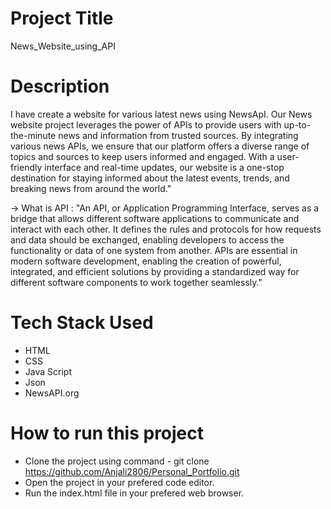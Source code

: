 # Project Title
News_Website_using_API

# Description
I have create a website for various latest news  using NewsApI.
Our News website project leverages the power of APIs to provide users with up-to-the-minute news and information from trusted sources. 
By integrating various news APIs, we ensure that our platform offers a diverse range of topics and sources to keep users informed and engaged.
With a user-friendly interface and real-time updates, our website is a one-stop destination for staying informed about the latest events, trends, and breaking news from around the world."

-> What is API  : "An API, or Application Programming Interface, serves as a bridge that allows different software applications to communicate and interact with each other. It defines the rules and protocols for how requests and data should be exchanged, enabling developers to access the functionality or data of one system from another. APIs are essential in modern software development, enabling the creation of powerful, integrated, and efficient solutions by providing a standardized way for different software components to work together seamlessly."

# Tech Stack Used
* HTML
* CSS
* Java Script
* Json
* NewsAPI.org
  
# How to run this project
* Clone the project using command - git clone https://github.com/Anjali2806/Personal_Portfolio.git
* Open the project in your prefered code editor.
* Run the index.html file in your prefered web browser.
